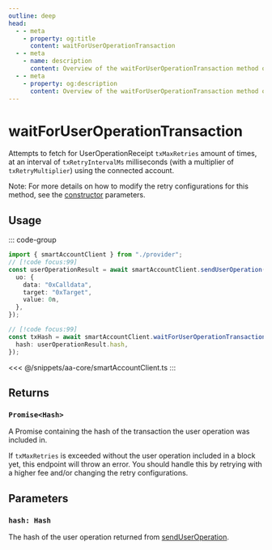 ```yaml
---
outline: deep
head:
  - - meta
    - property: og:title
      content: waitForUserOperationTransaction
  - - meta
    - name: description
      content: Overview of the waitForUserOperationTransaction method on ISmartAccountClient
  - - meta
    - property: og:description
      content: Overview of the waitForUserOperationTransaction method on ISmartAccountClient
---
```


# waitForUserOperationTransaction

Attempts to fetch for UserOperationReceipt `txMaxRetries` amount of times, at an interval of `txRetryIntervalMs` milliseconds (with a multiplier of `txRetryMultiplier`) using the connected account.

Note: For more details on how to modify the retry configurations for this method, see the [constructor](/packages/aa-core/smart-account-client/index.md) parameters.

## Usage

::: code-group

```ts [example.ts]
import { smartAccountClient } from "./provider";
// [!code focus:99]
const userOperationResult = await smartAccountClient.sendUserOperation({
  uo: {
    data: "0xCalldata",
    target: "0xTarget",
    value: 0n,
  },
});

// [!code focus:99]
const txHash = await smartAccountClient.waitForUserOperationTransaction({
  hash: userOperationResult.hash,
});
```

<<< @/snippets/aa-core/smartAccountClient.ts
:::

## Returns

### `Promise<Hash>`

A Promise containing the hash of the transaction the user operation was included in.

If `txMaxRetries` is exceeded without the user operation included in a block yet, this endpoint will throw an error. You should handle this by retrying with a higher fee and/or changing the retry configurations.

## Parameters

### `hash: Hash`

The hash of the user operation returned from [sendUserOperation](./sendUserOperation).
